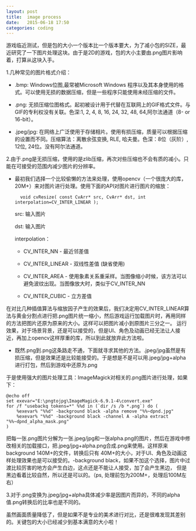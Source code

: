 ```yaml
---
layout: post
title:  image process
date:   2015-06-18 17:50
categories: coding
---
```


游戏临近测试，但是包的大小一个版本比一个版本要大，为了减小包的SIZE，最近研究了一下图片处理这块。由于是2D的游戏，包的大小主要由.png图片影响着，打算从这块入手。

1.几种常见的图片格式介绍：

* .bmp: Windows位图,最常被Microsoft Windows 程序以及其本身使用的格式。可以使用无损的数据压缩，但是一些程序只能使用未经压缩的文件。

* .png: 无损压缩位图格式。起初被设计用于代替在互联网上的GIF格式文件。与GIF的专利权没有关联。色深:1, 2, 4, 8, 16, 24, 32, 48, 64,阿尔法通道（8- or 16-bit）。

* .jpeg/jpg: 在网络上广泛使用于存储相片。使用有损压缩，质量可以根据压缩的设置而不同。压缩算法：离散余弦变换, RLE, 哈夫曼。色深：8位（灰阶）, 12位, 24位。没有阿尔法通道。

2.由于.png是无损压缩，使用的是zlib压缩，再次对些压缩也不会有质的减小。只能在可接受的范围内减少图片的分辨率。

* 最初我们选择一个比较偷懒的方法来处理，使用opencv（一个很庞大的库，20M+）来对图片进行处理。使用下面的API对图片进行图片的缩放：

		void cvResize( const CvArr* src, CvArr* dst, int interpolation=CV_INTER_LINEAR );

	src: 输入图片

	dst: 输入图片

	interpolation：

	* CV_INTER_NN - 最近邻差值

	* CV_INTER_LINEAR - 双线性差值 (缺省使用)

	* CV_INTER_AREA - 使用象素关系重采样。当图像缩小时候，该方法可以避免波纹出现。当图像放大时，类似于CV_INTER_NN

	* CV_INTER_CUBIC - 立方差值

在对比几种插值算法与缩放因子产生的效果后，我们决定用CV_INTER_LINEAR算法与黄金分割点进行把.png图片统一缩小，然后游戏运行加载图片时，再用同样的方法把图片还原为原来的大小。这样可以把图片减小到原图片三分之一。
运行效果，对于场景背景，还是可以接受的，但是UI、角色及动画已经无法让人接近，再加上opencv这样厚重的库，所以到此就放弃此方法啦。

* 既然.png到.png这条路走不通，下面就寻求其他的方法。.jpeg/jpg虽然是有损压缩，但是效果还是比较能接受的。于是想是不是可以用.jpeg/jpg+alpha进行打包，然后到游戏中还原为.png

于是使用强大的图片处理工具：ImageMagick对相关的.png图片进行处理，如果下：

	@echo off
	set exevar="E:\pngtojpg\ImageMagick-6.9.1-4\convert.exe"
	for /f "usebackq tokens=*" %%d in (`dir /s /b *.png`) do (
		%exevar% "%%d" -background black -alpha remove "%%~dpnd.jpg"
		%exevar% "%%d" -background black -channel A -alpha extract "%%~dpnd_alpha_mask.png"
	)

把每一张.png图片分解为一张.jpeg/jpg和一张alpha.png的图片，然后在游戏中修改相关的加载接口，把.jpeg/jpg+alpha.png合成.png来使用。这样原来background 140M+的文件，转换后只有
40M+的大小，对于UI、角色及动画这样处理效果也是可以接受的。-background black，如果不加这个选择，图片中过渡比较厉害的地方会产生白边，这点还是不能让人接受，加了会产生黑边，
但是黑边看着比较自然，所以还是可以的。（ps, 处理前包为200M+，处理后100M左右）

3.对于.png变换为.jpeg/jpg+alpha具体减少率是因图片而异的，不同的alpha值.png转换后的比率也是不同的。

虽然画面质量降低了，但是如果不是专业的美术进行对比，还是很难发现其差别的。关键包的大小已经减少到基本满意的大小啦！